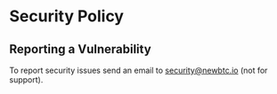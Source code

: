 # Security Policy

## Reporting a Vulnerability

To report security issues send an email to security@newbtc.io (not for support).
